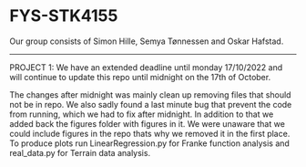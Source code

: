 # FYS-STK4155
Our group consists of Simon Hille, Semya Tønnessen and Oskar Hafstad.

------------------------
PROJECT 1:
We have an extended deadline until monday 17/10/2022 and will continue to update this repo until midnight on the 17th of October.

The changes after midnight was mainly clean up removing files that should not be in repo. We also sadly found a last minute bug that prevent the code from running, which we had to fix after midnight. In addition to that we added back the figures folder with figures in it. We were unaware that we could include figures in the repo thats why we removed it in the first place. To produce plots run LinearRegression.py for Franke function analysis and real_data.py for Terrain data analysis.
